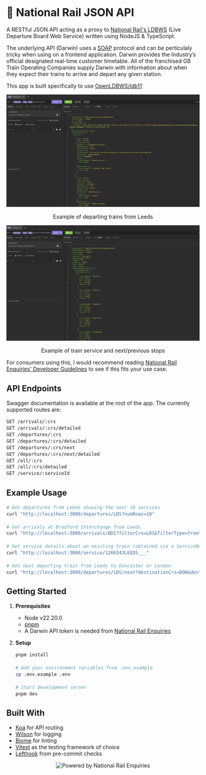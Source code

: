 # 🚂 National Rail JSON API

A RESTful JSON API acting as a proxy to [National Rail's LDBWS](https://lite.realtime.nationalrail.co.uk/OpenLDBWS/) (Live Departure Board Web Service) written using NodeJS & TypeScript.

The underlying API (Darwin) uses a [SOAP](https://en.wikipedia.org/wiki/SOAP) protocol and can be perticulaly tricky when using on a frontend application. Darwin provides the Industry’s official designated real-time customer timetable. All of the franchised GB Train Operating Companies supply Darwin with information about when they expect their trains to arrive and depart any given station.

This app is built specifically to use [OpenLDBWS/ldb11](https://lite.realtime.nationalrail.co.uk/OpenLDBWS/ldb11.asmx)

<div align="center">
   <img width="800px" alt="A response from the National Rail JSON Api, showing a list of departing trains from Leeds, including a poor weather alert" src="readme-assets/departure-example.png">
   <p> Example of departing trains from Leeds </p>
</div>

<div align="center">
   <img width="800px" alt="A response from the National Rail JSON Api, showing a specific train service, including its previous and next stops" src="readme-assets/service-example.png">
   <p> Example of train service and next/previous stops </p>
</div>

For consumers using this, I would recommend reading [National Rail Enquiries' Developer Guidelines](https://assets.nationalrail.co.uk/e8xgegruud3g/7yPy7gHJ7j3QZalp2zKZKJ/e32e5b871465c3a5f920e86cc07900d6/Developer_Guidelines_v_05-01.pdf) to see if this fits your use case.

## API Endpoints
Swagger documentation is available at the root of the app. The currently supported routes are:

```bash
GET /arrivals/:crs
GET /arrivals/:crs/detailed
GET /departures/:crs
GET /departures/:crs/detailed
GET /departures/:crs/next
GET /departures/:crs/next/detailed
GET /all/:crs
GET /all/:crs/detailed
GET /service/:serviceId
```

## Example Usage

```bash
# Get departures from Leeds showing the next 10 services
curl "http://localhost:3000/departures/LDS?numRows=10"

# Get arrivals at Bradford Interchange from Leeds
curl "http://localhost:3000/arrivals/BDI?filterCrs=LDS&filterType=from"

# Get service details about an existing train (obtained via a ServiceBoard)
curl "http://localhost:3000/service/1266343LEEDS___"

# Get next departing train from Leeds to Doncaster or London
curl "http://localhost:3000/departures/LDS/next?destinationCrs=DON&destinationCrs=KGX
```

## Getting Started

1. **Prerequisites**
   - Node v22.20.0
   - [pnpm](https://pnpm.io/)
   - A Darwin API token is needed from [National Rail Enquiries](http://www.nationalrail.co.uk/100296.aspx)

2. **Setup**
   ```bash
   pnpm install

   # Add your environemnt variables from .env.example
   cp .env.example .env
   
   # Start development server
   pnpm dev
   ```

## Built With
- [Koa](https://koajs.com/) for API routing
- [Wilson](https://www.npmjs.com/package/winston) for logging
- [Biome](https://biomejs.dev/) for linting
- [Vitest](https://vitest.dev/) as the testing framework of choice
- [Lefthook](https://lefthook.dev/) from pre-commit checks

<div align="center">
   <img width="400px" alt="Powered by National Rail Enquiries" src="readme-assets//NRE_Powered_logo.png">
</div>
